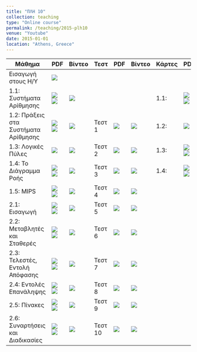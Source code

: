 ```yaml
---
title: "ΠΛΗ 10"
collection: teaching
type: "Online course"
permalink: /teaching/2015-plh10
venue: "Youtube"
date: 2015-01-01
location: "Athens, Greece"
---
```


| Μάθημα | PDF | Βίντεο | Τεστ | PDF | Βίντεο | Κάρτες | PDF | Βίντεο|
| --- | --- | --- | --- | --- | --- | --- | --- | --- |
| Εισαγωγή στους Η/Υ | <a href="https://www.slideshare.net/DimitrisPsounis/10-1-54148007" target="_blank"><img src="https://dimitrispsounis.github.io/images/pdf20.png"></a> |  |  |  |  |  |  |  |
| 1.1: Συστήματα Αρίθμησης | <a href="https://www.slideshare.net/DimitrisPsounis/10-11-52387385" target="_blank"><img src="https://dimitrispsounis.github.io/images/pdf20.png"></a> <a href="https://www.slideshare.net/DimitrisPsounis/10-11-53502905" target="_blank"><img src="https://dimitrispsounis.github.io/images/pdf4.png"></a> | <a href="https://www.youtube.com/watch?v=p1DURckHKyw&list=PLLMmbOLFy25Ez0gRrziJnUKx1H_G2DM5F" target="_blank"><img src="https://dimitrispsounis.github.io/images/youtube20.png"></a> |  |  |  | 1.1: | <a href="https://www.slideshare.net/DimitrisPsounis/10-11-52999487" target="_blank"><img src="https://dimitrispsounis.github.io/images/pdf20.png"></a> <a href="https://www.slideshare.net/DimitrisPsounis/10-11-53502898" target="_blank"><img src="https://dimitrispsounis.github.io/images/pdf4.png"></a> | <a href="https://www.youtube.com/watch?v=ZreKC_NMq-M&list=PLLMmbOLFy25HAC_ByaacLKthemwfjJdYF" target="_blank"><img src="https://dimitrispsounis.github.io/images/youtube20.png"></a> |
| 1.2: Πράξεις στα Συστήματα Αρίθμησης | <a href="https://www.slideshare.net/DimitrisPsounis/10-12-52771593" target="_blank"><img src="https://dimitrispsounis.github.io/images/pdf20.png"></a> <a href="https://www.slideshare.net/DimitrisPsounis/10-12-53503071" target="_blank"><img src="https://dimitrispsounis.github.io/images/pdf4.png"></a> | <a href="https://www.youtube.com/watch?v=x77DbKFg0PI&list=PLLMmbOLFy25GRCBxT-jsoAtpRwHElXZSI" target="_blank"><img src="https://dimitrispsounis.github.io/images/youtube20.png"></a> | Τεστ 1 | <a href="https://www.slideshare.net/DimitrisPsounis/10-1-52735757" target="_blank"><img src="https://dimitrispsounis.github.io/images/pdf20.png"></a> | <a href="https://www.youtube.com/watch?v=e4pWJWc6wbg&list=PLLMmbOLFy25GnJncBjoo1gJjTeXcnMHIt" target="_blank"><img src="https://dimitrispsounis.github.io/images/youtube20.png"></a> | 1.2: | <a href="https://www.slideshare.net/DimitrisPsounis/10-12-53503067" target="_blank"><img src="https://dimitrispsounis.github.io/images/pdf4.png"></a> | <a href="https://www.youtube.com/watch?v=r_beo1-cHa0&list=PLLMmbOLFy25Fk06TAV7Y1q0z8s6ND0Lt5" target="_blank"><img src="https://dimitrispsounis.github.io/images/youtube20.png"></a> |
| 1.3: Λογικές Πύλες | <a href="https://www.slideshare.net/DimitrisPsounis/10-13-53503338" target="_blank"><img src="https://dimitrispsounis.github.io/images/pdf4.png"></a> | <a href="https://www.youtube.com/watch?v=iqy71uVFsnk&list=PLLMmbOLFy25FEYwmIIHbUgkdJRiLKbEad" target="_blank"><img src="https://dimitrispsounis.github.io/images/youtube20.png"></a> | Τεστ 2 | <a href="https://www.slideshare.net/DimitrisPsounis/10-2-53177944" target="_blank"><img src="https://dimitrispsounis.github.io/images/pdf20.png"></a> | <a href="https://www.youtube.com/watch?v=wwG7VbnIXFk&list=PLLMmbOLFy25HoBONtaFGZP24LLo3yd5_J" target="_blank"><img src="https://dimitrispsounis.github.io/images/youtube20.png"></a> | 1.3: | <a href="https://www.slideshare.net/DimitrisPsounis/10-13-53211738" target="_blank"><img src="https://dimitrispsounis.github.io/images/pdf20.png"></a> <a href="https://www.slideshare.net/DimitrisPsounis/10-13-53503337" target="_blank"><img src="https://dimitrispsounis.github.io/images/pdf4.png"></a> | <a href="https://www.youtube.com/watch?v=G6rraCi4e2E&list=PLLMmbOLFy25GyfzLXRn9Z2-ewRyuKazo3" target="_blank"><img src="https://dimitrispsounis.github.io/images/youtube20.png"></a> |
| 1.4: To Διάγραμμα Ροής | <a href="https://www.slideshare.net/DimitrisPsounis/10-14-53487334" target="_blank"><img src="https://dimitrispsounis.github.io/images/pdf20.png"></a> <a href="https://www.slideshare.net/DimitrisPsounis/10-14-53487331" target="_blank"><img src="https://dimitrispsounis.github.io/images/pdf4.png"></a> | <a href="https://www.youtube.com/watch?v=agjoISLMPNA&list=PLLMmbOLFy25F4t2L9CrObYto_dB_fw2_J" target="_blank"><img src="https://dimitrispsounis.github.io/images/youtube20.png"></a> | Τεστ 3 | <a href="https://www.slideshare.net/DimitrisPsounis/10-3-53218593" target="_blank"><img src="https://dimitrispsounis.github.io/images/pdf20.png"></a>  | <a href="https://www.youtube.com/watch?v=OmfzCz33SD0&list=PLLMmbOLFy25GtvywtzSMpfyUaJT9EyP5L" target="_blank"><img src="https://dimitrispsounis.github.io/images/youtube20.png"></a> | 1.4: | <a href="https://www.slideshare.net/DimitrisPsounis/10-14-53488562" target="_blank"><img src="https://dimitrispsounis.github.io/images/pdf20.png"></a> <a href="https://www.slideshare.net/DimitrisPsounis/10-14-53488561" target="_blank"><img src="https://dimitrispsounis.github.io/images/pdf4.png"></a> | <a href="https://www.youtube.com/watch?v=mUkAP4y0FGk&list=PLLMmbOLFy25FPS9TzNlei5CT7r65a4BE5" target="_blank"><img src="https://dimitrispsounis.github.io/images/youtube20.png"></a> |
| 1.5: MIPS | <a href="https://www.slideshare.net/DimitrisPsounis/10-15-53900742" target="_blank"><img src="https://dimitrispsounis.github.io/images/pdf20.png"></a> <a href="https://www.slideshare.net/DimitrisPsounis/10-15-53900739" target="_blank"><img src="https://dimitrispsounis.github.io/images/pdf4.png"></a> | <a href="https://www.youtube.com/watch?v=w00hir4FPcw&list=PLLMmbOLFy25EpLxudVxo6y3EuzCOORZ_0" target="_blank"><img src="https://dimitrispsounis.github.io/images/youtube20.png"></a> | Τεστ 4 | <a href="https://www.slideshare.net/DimitrisPsounis/10-4-53489795" target="_blank"><img src="https://dimitrispsounis.github.io/images/pdf20.png"></a> | <a href="https://www.youtube.com/watch?v=5VAKtQIleFQ&list=PLLMmbOLFy25E0aRwgqxYXi3yN2Sh4ObEK" target="_blank"><img src="https://dimitrispsounis.github.io/images/youtube20.png"></a> |  |  |  |
| 2.1: Εισαγωγή | <a href="https://www.slideshare.net/DimitrisPsounis/10-21-54513089" target="_blank"><img src="https://dimitrispsounis.github.io/images/pdf20.png"></a> <a href="https://www.slideshare.net/DimitrisPsounis/10-21-54513074" target="_blank"><img src="https://dimitrispsounis.github.io/images/pdf4.png"></a> | <a href="https://www.youtube.com/watch?v=Ipiuo9MlH5I&list=PLLMmbOLFy25E0QqACE8KVwGSoxfSjfjWV" target="_blank"><img src="https://dimitrispsounis.github.io/images/youtube20.png"></a> | Τεστ 5 | <a href="https://www.slideshare.net/DimitrisPsounis/10-5-53781381" target="_blank"><img src="https://dimitrispsounis.github.io/images/pdf20.png"></a> | <a href="https://www.youtube.com/watch?v=peVKO0V2C3s&list=PLLMmbOLFy25FmUnNsjrzBrJmQiYjkT9Ck" target="_blank"><img src="https://dimitrispsounis.github.io/images/youtube20.png"></a> |  |  |  |
| 2.2: Μεταβλητές και Σταθερές | <a href="https://www.slideshare.net/DimitrisPsounis/10-22-54714581" target="_blank"><img src="https://dimitrispsounis.github.io/images/pdf20.png"></a> <a href="https://www.slideshare.net/DimitrisPsounis/10-22-54714582" target="_blank"><img src="https://dimitrispsounis.github.io/images/pdf4.png"></a> | <a href="https://www.youtube.com/watch?v=kjvK_owVk74&list=PLLMmbOLFy25Eb8PBEYFOPAFBejAVA_wNU" target="_blank"><img src="https://dimitrispsounis.github.io/images/youtube20.png"></a> | Τεστ 6 | <a href="https://www.slideshare.net/DimitrisPsounis/10-6-53923958" target="_blank"><img src="https://dimitrispsounis.github.io/images/pdf20.png"></a> | <a href="https://www.youtube.com/watch?v=oab2aOrmAf0&list=PLLMmbOLFy25HlVEnU34wyLEp4EoCeH3kD" target="_blank"><img src="https://dimitrispsounis.github.io/images/youtube20.png"></a> |  |  |  |
| 2.3: Τελεστές, Εντολή Απόφασης | <a href="https://www.slideshare.net/DimitrisPsounis/10-23-54897219" target="_blank"><img src="https://dimitrispsounis.github.io/images/pdf20.png"></a> <a href="https://www.slideshare.net/DimitrisPsounis/10-23-54897221" target="_blank"><img src="https://dimitrispsounis.github.io/images/pdf4.png"></a> | <a href="https://www.youtube.com/watch?v=WI4BYAJ6-2o&list=PLLMmbOLFy25EiJ4ao8v1lQyXcDhLIGsj8" target="_blank"><img src="https://dimitrispsounis.github.io/images/youtube20.png"></a> | Τεστ 7 | <a href="https://www.slideshare.net/DimitrisPsounis/10-7-54291111" target="_blank"><img src="https://dimitrispsounis.github.io/images/pdf20.png"></a>	 | <a href="https://www.youtube.com/watch?v=NjV_K-qGG04&list=PLLMmbOLFy25HQUr_Uaaz2gJmPPOYz2Vcj" target="_blank"><img src="https://dimitrispsounis.github.io/images/youtube20.png"></a> |  |  |  |
| 2.4: Εντολές Επανάληψης | <a href="https://www.slideshare.net/DimitrisPsounis/10-24-55556278" target="_blank"><img src="https://dimitrispsounis.github.io/images/pdf20.png"></a> <a href="https://www.slideshare.net/DimitrisPsounis/10-24-55556280" target="_blank"><img src="https://dimitrispsounis.github.io/images/pdf4.png"></a>  | <a href="https://www.youtube.com/watch?v=Ndn0G91lAyM&list=PLLMmbOLFy25HXARQkJ1z1bjXr5FgzS2Oq" target="_blank"><img src="https://dimitrispsounis.github.io/images/youtube20.png"></a> | Τεστ 8 | <a href="https://www.slideshare.net/DimitrisPsounis/10-8-54360216" target="_blank"><img src="https://dimitrispsounis.github.io/images/pdf20.png"></a> | <a href="https://www.youtube.com/watch?v=hxe3KWt-cus&list=PLLMmbOLFy25E6EqmtHl3o2lZzzUI10ZMj" target="_blank"><img src="https://dimitrispsounis.github.io/images/youtube20.png"></a> |  |  |  |
| 2.5: Πίνακες | <a href="https://www.slideshare.net/DimitrisPsounis/10-25-55999592" target="_blank"><img src="https://dimitrispsounis.github.io/images/pdf20.png"></a> <a href="https://www.slideshare.net/DimitrisPsounis/10-25-55999590" target="_blank"><img src="https://dimitrispsounis.github.io/images/pdf4.png"></a> | <a href="https://www.youtube.com/watch?v=6bz_A3M2XWQ&list=PLLMmbOLFy25FjeDORM42GB6FiICN9Gt_V" target="_blank"><img src="https://dimitrispsounis.github.io/images/youtube20.png"></a> | Τεστ 9 | <a href="https://www.slideshare.net/DimitrisPsounis/10-9-54555183" target="_blank"><img src="https://dimitrispsounis.github.io/images/pdf20.png"></a> | <a href="https://www.youtube.com/watch?v=-usF2o0XE-I&list=PLLMmbOLFy25EsRpZ3DD2iwPt5gLr5pQth" target="_blank"><img src="https://dimitrispsounis.github.io/images/youtube20.png"></a> |  |  |  |
| 2.6: Συναρτήσεις και Διαδικασίες | <a href="https://www.slideshare.net/DimitrisPsounis/10-26-56249651" target="_blank"><img src="https://dimitrispsounis.github.io/images/pdf20.png"></a> <a href="https://www.slideshare.net/DimitrisPsounis/10-26-56249652" target="_blank"><img src="https://dimitrispsounis.github.io/images/pdf4.png"></a> | <a href="https://www.youtube.com/watch?v=sANg5GcD8ZY&list=PLLMmbOLFy25F1rMQLsvy02_YFPL-WLPrm" target="_blank"><img src="https://dimitrispsounis.github.io/images/youtube20.png"></a> | Τεστ 10 | <a href="https://www.slideshare.net/DimitrisPsounis/10-10-55363584" target="_blank"><img src="https://dimitrispsounis.github.io/images/pdf20.png"></a>	| <a href="https://www.youtube.com/watch?v=lVE2jCgj2_Q&list=PLLMmbOLFy25HrMssgJzS39WUbaj9t08WH" target="_blank"><img src="https://dimitrispsounis.github.io/images/youtube20.png"></a> |  |  |  |
